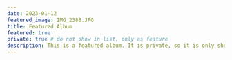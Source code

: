 ```yaml
---
date: 2023-01-12
featured_image: IMG_2388.JPG
title: Featured Album
featured: true
private: true # do not show in list, only as feature
description: This is a featured album. It is private, so it is only shown on the homepage.
---
```

